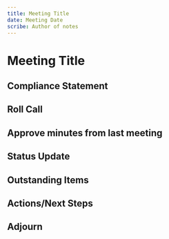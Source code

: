 ```yaml
---
title: Meeting Title
date: Meeting Date
scribe: Author of notes
---
```


# Meeting Title

## Compliance Statement

## Roll Call

## Approve minutes from last meeting

## Status Update

## Outstanding Items

## Actions/Next Steps

## Adjourn 




